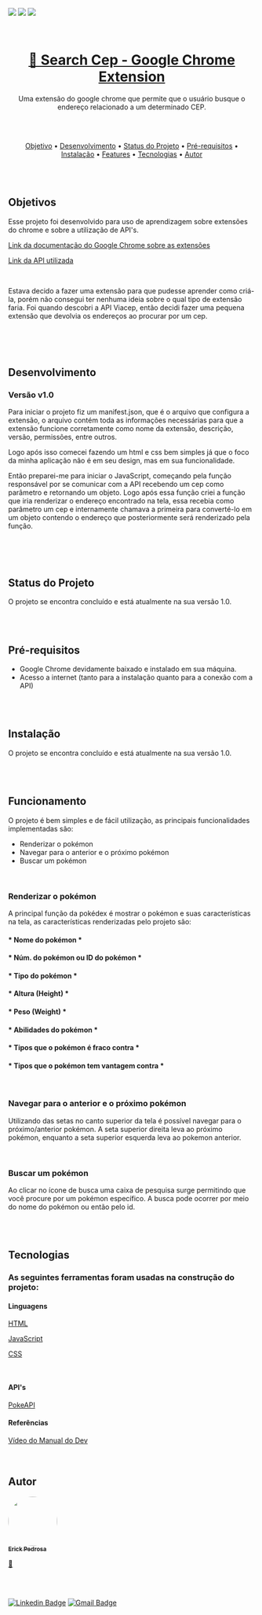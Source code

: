 
<img src="https://img.shields.io/static/v1?label=Status&message=Finished&color=FFCB05&style=lat-square&logo=GoogleChrome"/> <img src="https://img.shields.io/static/v1?label=Version&message=v1.0&color=FF3333&style=lat-square&logo=GoogleChrome"/> <img src="https://img.shields.io/static/v1?label=License&message=MIT&color=33DD33&style=lat-square&logo=GoogleChrome"/>    

<br>

<h1 align="center">
    <a href="https://erickpedrosa.github.io/SearchCep--Chrome-Extension/">🔗 Search Cep - Google Chrome Extension</a>
</h1>

<p align="center">Uma extensão do google chrome que permite que o usuário busque o endereço relacionado a um determinado CEP.</p>    

<br>
<br>

<p align="center">
 <a href="#objetivo">Objetivo</a> •
 <a href="#desenvolvimento">Desenvolvimento</a> •
 <a href="#status">Status do Projeto</a> •
 <a href="#status">Pré-requisitos</a> •
 <a href="#status">Instalação</a> •
 <a href="#funcionamento">Features</a> • 
 <a href="#tecnologias">Tecnologias</a> • 
 <a href="#autor">Autor</a> 
</p>

<br>
<br>

<h2 id="objetivo">Objetivos</h2>
<p>Esse projeto foi desenvolvido para uso de aprendizagem sobre extensões do chrome e sobre a utilização de API's.</p>
<p><a href="https://developer.chrome.com/docs/extensions/" target="_blank">Link da documentação do Google Chrome sobre as extensões</a></p>
<p><a href="https://viacep.com.br/" target="_blank">Link da API utilizada</a></p>
<br>

<p>Estava decido a fazer uma extensão para que pudesse aprender como criá-la, porém não consegui ter nenhuma ideia sobre o qual tipo de extensão faria. Foi quando descobri a API Viacep, então decidi fazer uma pequena extensão que devolvia os endereços ao procurar por um cep. </p>
<br>


<br>
<br>

<h2 class="desenvolvimento">Desenvolvimento</h2>
<h3>Versão v1.0</h3>
<p>Para iniciar o projeto fiz um manifest.json, que é o arquivo que configura a extensão, o arquivo contém toda as informações necessárias para que a extensão funcione corretamente como nome da extensão, descrição, versão, permissões, entre outros.</p>
<p>Logo após isso comecei fazendo um html e css bem simples já que o foco da minha aplicação não é em seu design, mas em sua funcionalidade.</p>
<p>Então preparei-me para iniciar o JavaScript, começando pela função responsável por se comunicar com a API recebendo um cep como parâmetro e retornando um objeto. Logo após essa função criei a função que iria renderizar o endereço encontrado na tela, essa recebia como parâmetro um cep e internamente chamava a primeira para converté-lo em um objeto contendo o endereço que posteriormente será renderizado pela função. </p>
<br>

<br>
<br>

<h2 id="status">Status do Projeto</h2>
<p>O projeto se encontra concluído e está atualmente na sua versão 1.0.</p>

<br>
<br>

<h2 id="status">Pré-requisitos</h2>
<ul>
    <li>Google Chrome devidamente baixado e instalado em sua máquina.</li>
    <li>Acesso a internet (tanto para a instalação quanto para a conexão com a API)</li>
</ul>

<br>
<br>

<h2 id="status">Instalação</h2>
<p>O projeto se encontra concluído e está atualmente na sua versão 1.0.</p>

<br>
<br>

<h2 id="funcionamento">Funcionamento</h2>
<p>O projeto é bem simples e de fácil utilização, as principais funcionalidades implementadas são:</p>
<ul>
    <li>Renderizar o pokémon</li>
    <li>Navegar para o anterior e o próximo pokémon</li>
    <li>Buscar um pokémon</li>
</ul>
<br>

<h3>Renderizar o pokémon</h3>
<p>A principal função da pokédex é mostrar o pokémon e suas características na tela, as características renderizadas pelo projeto são:</p>
<h4>* Nome do pokémon *</h4>
<h4>* Núm. do pokémon ou ID do pokémon *</h4>
<h4>* Tipo do pokémon *</h4>
<h4>* Altura (Height) *</h4>
<h4>* Peso (Weight) *</h4>
<h4>* Abilidades do pokémon *</h4>
<h4>* Tipos que o pokémon é fraco contra *</h4>
<h4>* Tipos que o pokémon tem vantagem contra *</h4>
<br>

<h3>Navegar para o anterior e o próximo pokémon</h3>
<p>Utilizando das setas no canto superior da tela é possível navegar para o próximo/anterior pokémon. A seta superior direita leva ao próximo pokémon, enquanto a seta superior esquerda leva ao pokemon anterior.</p>
<br>

<h3>Buscar um pokémon</h3>
<p>Ao clicar no ícone de busca uma caixa de pesquisa surge permitindo que você procure por um pokémon específico. A busca pode ocorrer por meio do nome do pokémon ou então pelo id.</p>

<br>
<br>

<h2 id="tecnologias">Tecnologias</h2>
<h3>As seguintes ferramentas foram usadas na construção do projeto:</h3>


<h4>Linguagens</h4>
<p><a href="https://developer.mozilla.org/pt-BR/docs/Web/HTML">HTML</a></p>
<p><a href="https://developer.mozilla.org/pt-BR/docs/Web/JavaScript">JavaScript</a></p>
<p><a href="https://developer.mozilla.org/pt-BR/docs/Web/CSS">CSS</a></p>
<br>

<h4>API's</h4>
<a href="https://pokeapi.co/">PokeAPI</a>
<br>

<h4>Referências</h4>
<a href="https://www.youtube.com/watch?v=SjtdH3dWLa8">Vídeo do Manual do Dev</a>

<br>
<br>
<br>

<h2 id="autor">Autor</h2>

<a href="https://github.com/ErickPedrosa/">
    <img style="border-radius: 100%; " src="https://avatars.githubusercontent.com/u/84411590?v=4" width="100px;" alt=""/>
    <br>
    <sub><strong>Erick Pedrosa</strong></sub>
</a> 

<a href="https://github.com/ErickPedrosa/" title="Rocketseat">🚀</a>

<br>
<br>

<!--[![Twitter Badge](https://img.shields.io/badge/-@tgmarinho-1ca0f1?style=flat-square&labelColor=1ca0f1&logo=twitter&logoColor=white&link=https://twitter.com/tgmarinho)](https://twitter.com/tgmarinho) -->

[![Linkedin Badge](https://img.shields.io/badge/-Erick-Pedrosa?style=flat-square&logo=Linkedin&logoColor=white&link=https://www.linkedin.com/in/erickpedrosabarreto/)](https://www.linkedin.com/in/erickpedrosabarreto/) 
[![Gmail Badge](https://img.shields.io/badge/-erick.pedrosa.b@gmail.com-c14438?style=flat-square&logo=Gmail&logoColor=white&link=mailto:erick.pedrosa.b@gmail.com)](mailto:erick.pedrosa.b@gmail.com)